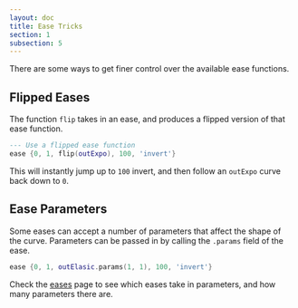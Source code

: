 ```yaml
---
layout: doc
title: Ease Tricks
section: 1
subsection: 5
---
```


There are some ways to get finer control over the available ease functions.

## Flipped Eases

The function `flip` takes in an ease, and produces a flipped version of that ease function.

```lua
--- Use a flipped ease function
ease {0, 1, flip(outExpo), 100, 'invert'}
```

This will instantly jump up to `100` invert, and then follow an `outExpo` curve back down to `0`.

## Ease Parameters

Some eases can accept a number of parameters that affect the shape of the curve. Parameters can be passed in by calling the `.params` field of the ease.

```lua
ease {0, 1, outElasic.params(1, 1), 100, 'invert'}
```

Check the [eases](docs/eases) page to see which eases take in parameters, and how many parameters there are.
